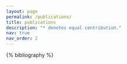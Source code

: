 ```yaml
---
layout: page
permalink: /publications/
title: publications
description: "* denotes equal contribution."
nav: true
nav_order: 2
---
```


<!-- _pages/publications.md -->
<div class="publications">

{% bibliography %}

</div>
